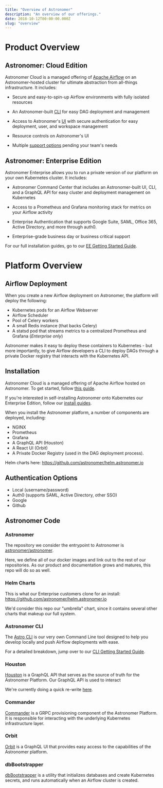 ```yaml
---
title: "Overview of Astronomer"
description: "An overview of our offerings."
date: 2018-10-12T00:00:00.000Z
slug: "overview"
---
```

# Product Overview 

## Astronomer: Cloud Edition

Astronomer Cloud is a managed offering of [Apache Airflow](https://airflow.apache.org/) on an Astronomer-hosted cluster for ultimate abstraction from all-things infrastructure. It includes:

- Secure and easy-to-spin-up Airflow environments with fully isolated resources

- An Astronomer-built [CLI](https://www.astronomer.io/docs/cli-getting-started/) for easy DAG deployment and management

- Access to Astronomer's [UI](https://app.astronomer.cloud/signup) with secure authentication for easy deployment, user, and workspace management

- Resource controls on Astronomer's UI

- Multiple [support options](https://www.astronomer.io/docs/support/) pending your team's needs

## Astronomer: Enterprise Edition

Astronomer Enterprise allows you to run a private version of our platform on your own Kubernetes cluster. It includes:

- Astronomer Command Center that includes an Astronomer-built UI, CLI, and a GraphQL API for easy cluster and deployment management on Kubernetes

- Access to a Prometheus and Grafana monitoring stack for metrics on your Airflow activity

- Enterprise Authentication that supports Google Suite, SAML, Office 365, Active Directory, and more through auth0.

- Enterprise-grade business day or business critical support

For our full installation guides, go to our [EE Getting Started Guide](https://www.astronomer.io/docs/ee-getting-started/).

# Platform Overview

## Airflow Deployment

When you create a new Airflow deployment on Astronomer, the
platform will deploy the following:

- Kubernetes pods for an Airflow Webserver
- Airflow Scheduler
- Pool of Celery workers
- A small Redis instance (that backs Celery)
- A statsd pod that streams metrics to a
centralized Prometheus and Grafana (*Enterprise only*)

Astronomer makes it easy to deploy these containers
to Kubernetes - but more importantly, to give Airflow developers a
CLI to deploy DAGs through a private Docker registry that interacts
with the Kubernetes API.

## Installation

Astronomer Cloud is a managed offering of Apache Airflow hosted on Astronomer. To get started, follow [this guide](https://www.astronomer.io/docs/getting-started/).

If you're interested in self-installing Astronomer onto Kubernetes our Enterprise Edition, follow our [install guides](https://www.astronomer.io/docs/ee-overview/).

When you install the Astronomer platform, a number of components
are deployed, including:

- NGINX
- Prometheus
- Grafana
- A GraphQL API (Houston)
- A React UI (Orbit)
- A Private Docker Registry (used
in the DAG deployment process).

Helm charts here: https://github.com/astronomer/helm.astronomer.io

## Authentication Options

- Local (username/password)
- Auth0 (supports SAML, Active Directory, other SSO)
- Google
- Github

## Astronomer Code

### Astronomer

The repository we consider the entrypoint to Astronomer is [astronomer/astronomer](https://github.com/astronomer/astronomer).

Here, we define all of our docker images and link out to the rest of our repositories. As our product and documentation grows and matures, this repo will do so as well.

### Helm Charts

This is what our Enterprise customers clone for an install: https://github.com/astronomer/helm.astronomer.io

We'd consider this repo our "umbrella" chart, since it contains several other charts that makeup our full system. 

 ### Astronomer CLI

The [Astro CLI](https://github.com/astronomer/astro-cli) is our very own Command Line tool designed to help you develop locally and push Airflow deployments with ease.

For a detailed breakdown, jump over to our [CLI Getting Started Guide](https://www.astronomer.io/docs/cli-getting-started/).

### Houston

[Houston](https://github.com/astronomer/houston-api) is a GraphQL
API that serves as the source of truth for the Astronomer Platform. Our GraphQL API is used to interact

We're currently doing a quick re-write [here](https://github.com/astronomer/houston-api-2).

### Commander

[Commander](https://github.com/astronomer/commander) is a GRPC
provisioning component of the Astronomer Platform. It is
responsible for interacting with the underlying Kubernetes
infrastructure layer.

### Orbit

[Orbit](https://github.com/astronomer/orbit-ui) is a GraphQL UI
that provides easy access to the capabilities of the Astronomer
platform.

### dbBootstrapper

[dbBootstrapper](https://github.com/astronomer/db-bootstrapper)
is a utility that initializes databases and create Kubernetes
secrets, and runs automatically when an Airflow cluster is created.
